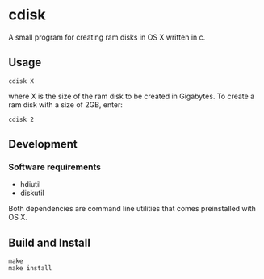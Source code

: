 # cdisk
A small program for creating ram disks in OS X written in c.

## Usage
    cdisk X

where X is the size of the ram disk to be created in Gigabytes.
To create a ram disk with a size of 2GB, enter:

    cdisk 2

## Development
### Software requirements
* hdiutil
* diskutil

Both dependencies are command line utilities that comes preinstalled with OS X.

## Build and Install
    make
    make install

